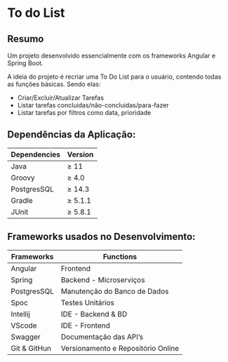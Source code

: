 # To do List

## Resumo

Um projeto desenvolvido essencialmente com os frameworks Angular e Spring Boot. 

A ideia do projeto é recriar uma To Do List para o usuário, contendo todas as funções básicas. Sendo elas: 

- Criar/Excluir/Atualizar Tarefas
- Listar tarefas concluidas/não-concluidas/para-fazer
- Listar tarefas por filtros como data, prioridade

## Dependências da Aplicação:

| Dependencies  | Version |
| --- | --- |
| Java | ≥ 11 |
| Groovy | ≥ 4.0 |
| PostgresSQL | ≥ 14.3 |
| Gradle | ≥ 5.1.1 |
| JUnit | ≥ 5.8.1 |

## Frameworks usados no Desenvolvimento:

| Frameworks  | Functions |
| --- | --- |
| Angular | Frontend |
| Spring | Backend - Microserviços |
| PostgresSQL | Manutenção do Banco de Dados |
| Spoc | Testes Unitários |
| Intellij  | IDE - Backend & BD |
| VScode | IDE - Frontend |
| Swagger  | Documentação das API’s |
| Git & GitHun  | Versionamento e Repositório Online |
